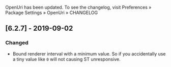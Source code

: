OpenUri has been updated. To see the changelog, visit
Preferences » Package Settings » OpenUri » CHANGELOG


## [6.2.7] - 2019-09-02

### Changed
- Bound renderer interval with a minimum value.
  So if you accidentally use a tiny value like `0` will not causing ST unresponsive.
